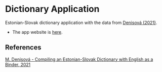# Dictionary Application
Estonian-Slovak dictionary application with the data from [Denisová (2021)](https://elex.link/elex2021/wp-content/uploads/2021/08/eLex_2021_06_pp107-120.pdf).
* The app website is [here](http://estonian-slovak-dictionary.coffbox.win:8080/index/ee).

## References
[M. Denisová - Compiling an Estonian-Slovak Dictionary with English as a Binder, 2021](https://elex.link/elex2021/wp-content/uploads/2021/08/eLex_2021_06_pp107-120.pdf)
